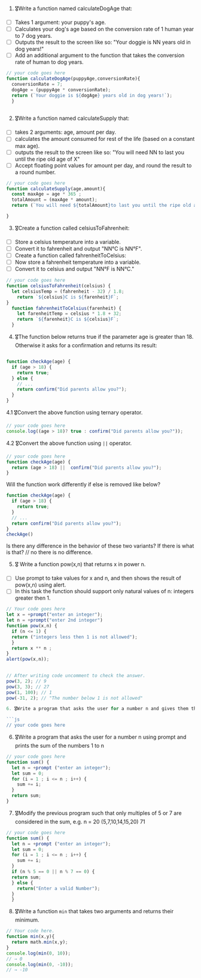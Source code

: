 1. 🎖Write a function named calculateDogAge that:
  * [ ] Takes 1 argument: your puppy's age.
  * [ ] Calculates your dog's age based on the conversion rate of 1 human year to 7 dog years.
  * [ ] Outputs the result to the screen like so: "Your doggie is NN years old in dog years!"
  * [ ] Add an additional argument to the function that takes the conversion rate of human to dog years.

```js
// your code goes here
function calculateDogAge(puppyAge,conversionRate){
  conversionRate = 7;
  dogAge = (puppyAge * conversionRate);
  return (`Your doggie is ${dogAge} years old in dog years!`);
  }
 
```
2. 🎖Write a function named calculateSupply that:
  * [ ] takes 2 arguments: age, amount per day.
  * [ ] calculates the amount consumed for rest of the life (based on a constant max age).
  * [ ] outputs the result to the screen like so: "You will need NN to last you until the ripe old age of X"
  * [ ] Accept floating point values for amount per day, and round the result to a round number.

```js
// your code goes here
function calculateSupply(age,amount){
  const maxAge = age * 365 ;
  totalAmount = (maxAge * amount);
  return (`You will need ${totalAmount}to last you until the ripe old age of ${age}`);

}

```
3. 🎖Create a function called celsiusToFahrenheit:
  * [ ] Store a celsius temperature into a variable.
  * [ ] Convert it to fahrenheit and output "NN°C is NN°F".
  * [ ] Create a function called fahrenheitToCelsius:
  * [ ] Now store a fahrenheit temperature into a variable.
  * [ ] Convert it to celsius and output "NN°F is NN°C."

```js
// your code goes here
function celsiusToFahrenheit(celsius) {
  let celsiusTemp = (fahrenheit - 32) / 1.8;
    return `${celsius}C is ${farenheit}F`;
}
  function fahrenheitToCelsius(farenheit) {
    let farenheitTemp = celsius * 1.8 + 32;
    return `${farenheit}C is ${celsius}F`;
  }
```
4. 🎖The function below returns true if the parameter age is greater than 18. Otherwise it asks for a confirmation and returns its result:

```js

function checkAge(age) {
  if (age > 18) {
    return true;
  } else {
    // ...
    return confirm("Did parents allow you?");
  }
}

```
  4.1 🎖Convert the above function using ternary operator.
  ```js
  // your code goes here
  console.log((age > 18)? true : confirm("Did parents allow you?"));
  ```

  4.2 🎖Convert the above function using `||` operator.
  ```js
  // your code goes here
  function checkAge(age) {
    return (age > 18) ||  confirm("Did parents allow you?");
  }
  ```
Will the function work differently if else is removed like below?

```js 
function checkAge(age) {
  if (age > 18) {
    return true;
  }
  // ...
  return confirm("Did parents allow you?");
}
checkAge()
```
Is there any difference in the behavior of these two variants? If there is what is that?
 // no there is no difference.


5. 🎖 Write a function pow(x,n) that returns x in power n.

  * [ ] Use prompt to take values for x and n, and then shows the result of pow(x,n) using alert.
  * [ ] In this task the function should support only natural values of n: integers greater then 1.

```js
// Your code goes here
let x = +prompt("enter an integer");
let n = +prompt("enter 2nd integer")
function pow(x,n) {
  if (n <= 1) {
  return ("integers less then 1 is not allowed");
  }
  return x ** n ;
}
alert(pow(x,n));
 

// After writing code uncomment to check the answer.
pow(3, 2); // 9
pow(3, 3); // 27
pow(1, 100); // 1
pow(-31, 2); // "The number below 1 is not allowed"

6. 🎖Write a program that asks the user for a number n and gives them the possibility to choose between computing the sum and computing the product of 1,…,n. Return the result accordingly.

```js
// your code goes here

```
6. 🎖Write a program that asks the user for a number n using prompt and prints the sum of the numbers 1 to n

```js
// your code goes here
function sum() {
  let n = +prompt ("enter an integer");
  let sum = 0;
  for (i = 1 ; i <= n ; i++) {
    sum += i;
  }
  return sum;
}
```
7. 🎖Modify the previous program such that only multiples of 5 or 7 are considered in the sum, e.g. n = 20 (5,7,10,14,15,20) 71

```js
// your code goes here
function sum() {
  let n = +prompt ("enter an integer");
  let sum = 0;
  for (i = 1 ; i <= n ; i++) {
    sum += i;
  }
  if (n % 5 == 0 || n % 7 == 0) {
  return sum;
  } else {
    return("Enter a valid Number");
  }
  }
```

8. 🎖Write a function `min` that takes two arguments and returns their minimum.

```js
// Your code here.
function min(x,y){
  return math.min(x,y);
}
console.log(min(0, 10));
// → 0
console.log(min(0, -10));
// → -10
```